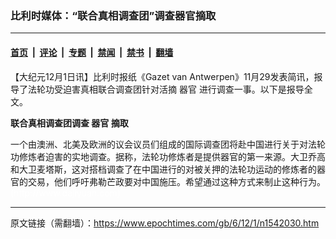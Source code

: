 ### 比利时媒体：“联合真相调查团”调查器官摘取

---

#### [首页](../../../..?n1542030) &nbsp;|&nbsp; [评论](../../../../../epoch-comment?n1542030) &nbsp;|&nbsp; [专题](../../../../../epoch-special?n1542030) &nbsp;|&nbsp; [禁闻](../../../../../epoch-news?n1542030) &nbsp;|&nbsp; [禁书](../../../../../books?n1542030) &nbsp;|&nbsp; [翻墙](https://github.com/gfw-breaker/nogfw/blob/master/README.md?n1542030)


<div class="post_content" id="artbody" itemprop="articleBody">
 <!-- article content begin -->
 <p>
  【大纪元12月1日讯】比利时报纸《Gazet van Antwerpen》11月29发表简讯，报导了法轮功受迫害真相联合调查团针对活摘
  <ok href="https://www.epochtimes.com/gb/tag/%E5%99%A8%E5%AE%98.html">
   器官
  </ok>
  进行调查一事。以下是报导全文。
 </p>
 <p>
  <b>
   联合真相调查团调查
   <ok href="https://www.epochtimes.com/gb/tag/%E5%99%A8%E5%AE%98.html">
    器官
   </ok>
   摘取
  </b>
 </p>
 <p>
  一个由澳洲、北美及欧洲的议会议员们组成的国际调查团将赴中国进行关于对法轮功修炼者迫害的实地调查。据称，法轮功修炼者是提供器官的第一来源。大卫乔高和大卫麦塔斯，这对搭档调查了在中国进行的对被关押的法轮功运动的修炼者的器官的交易，他们呼吁弗勒芒政要对中国施压。希望通过这种方式来制止这种行为。
  <font color="#ffffff">
   (http://www.dajiyuan.com)
  </font>
 </p>
 <!-- article content end -->
 <div id="below_article_ad">
 </div>
</div>


---

原文链接（需翻墙）：https://www.epochtimes.com/gb/6/12/1/n1542030.htm